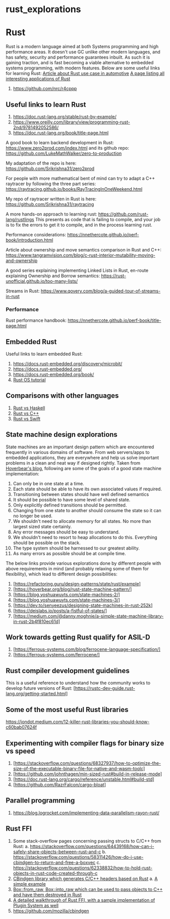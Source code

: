 # rust_explorations

# Rust

Rust is a modern language aimed at both Systems programming and high performance areas. It doesn't use GC unlike other modern languages, and has safety, security and performance guarantees inbuilt.
As such it is gaining traction, and is fast becoming a viable alternative to embedded systems programming, with modern features. Below are some useful links for learning Rust:
[Article about Rust use case in automotive](https://medium.com/@sojan.james/the-case-for-using-rust-for-automotive-software-19400779f126)
[A page listing all interesting applications of Rust](https://robotics.rs/¶)

1. <https://github.com/nrc/r4cppp>

## Useful links to learn Rust

1. <https://doc.rust-lang.org/stable/rust-by-example/>
2. <https://www.oreilly.com/library/view/programming-rust-2nd/9781492052586/>
3. <https://doc.rust-lang.org/book/title-page.html>

A good book to learn backend development in Rust:
<https://www.zero2prod.com/index.html> and its github repo: <https://github.com/LukeMathWalker/zero-to-production>

My adaptation of the repo is here: <https://github.com/Srikrishna31/zero2prod>

For people with more mathematical bent of mind can try to adapt a C++ raytracer by following the three part series: <https://raytracing.github.io/books/RayTracingInOneWeekend.html>

My repo of raytracer written in Rust is here: <https://github.com/Srikrishna31/raytracing>

A more hands-on approach to learning rust: <https://github.com/rust-lang/rustlings>
This presents as code that is failing to compile, and your job is to fix the errors to get it to compile, and in the process learning rust.

Performance considerations: <https://nnethercote.github.io/perf-book/introduction.html>

Article about ownership and move semantics comparison in Rust and C++: <https://www.tangramvision.com/blog/c-rust-interior-mutability-moving-and-ownership>

A good series explaining implementing Linked Lists in Rust, en-route explaining Ownership and Borrow semantics: <https://rust-unofficial.github.io/too-many-lists/>

Streams in Rust: <https://www.qovery.com/blog/a-guided-tour-of-streams-in-rust>

### Performance

Rust performance handbook: <https://nnethercote.github.io/perf-book/title-page.html>

## Embedded Rust

Useful links to learn embedded Rust:

1. <https://docs.rust-embedded.org/discovery/microbit/>
2. <https://docs.rust-embedded.org/>
3. <https://docs.rust-embedded.org/book/>
4. [Rust OS tutorial](https://github.com/rust-embedded/rust-raspberrypi-OS-tutorials)

## Comparisons with other languages

1. [Rust vs Haskell](https://levelup.gitconnected.com/rust-vs-haskell-eb5d343d7be0)
2. [Rust vs C++](https://www.bairesdev.com/blog/when-speed-matters-comparing-rust-and-c/)
3. [Rust vs Swift](https://blog.logrocket.com/swift-vs-rust-comparison-guide/)

## State machine design explorations

State machines are an important design pattern which are encountered frequently in various domains of software. From web servers/apps to embedded applications, they are everywhere and help us solve important problems in a clean 
and neat way if designed rightly. Taken from [Hoverbear's blog](https://hoverbear.org/blog/rust-state-machine-pattern/), following are some of the goals of a good state machine implementation:

1. Can only be in one state at a time.
2. Each state should be able to have its own associated values if required.
3. Transitioning between states should have well defined semantics
4. It should be possible to have some level of shared state.
5. Only explicitly defined transitions should be permitted.
6. Changing from one state to another should consume the state so it can no longer be used.
7. We shouldn't need to allocate memory for all states. No more than largest sized state certainly.
8. Any error messages should be easy to understand.
9. We shouldn't need to resort to heap allocations to do this. Everything should be possible on the stack.
10. The type system should be harnessed to our greatest ability.
11. As many errors as possible should be at compile time.

The below links provide various explorations done by different people with above requirements in mind (and probably relaxing some of them for flexibility), which lead to different design possibilities:

1. [https://refactoring.guru/design-patterns/state/rust/example]
2. [https://hoverbear.org/blog/rust-state-machine-pattern/]
3. [https://blog.yoshuawuyts.com/state-machines-2/]
4. [https://blog.yoshuawuyts.com/state-machines-3/]
5. [https://dev.to/senyeezus/designing-state-machines-in-rust-252k]
6. [https://deislabs.io/posts/a-fistful-of-states/]
7. [https://medium.com/@danny.moghnie/a-simple-state-machine-library-in-rust-2b4f810ec61d]

## Work towards getting Rust qualify for ASIL-D

1. [https://ferrous-systems.com/blog/ferrocene-language-specification/]
2. [https://ferrous-systems.com/ferrocene/]

## Rust compiler development guidelines

This is a useful reference to understand how the community works to develop future versions of Rust: [https://rustc-dev-guide.rust-lang.org/getting-started.html]

## Some of the most useful Rust libraries

<https://jondot.medium.com/12-killer-rust-libraries-you-should-know-c60bab07624f>

## Experimenting with compiler flags for binary size vs speed

1. [https://stackoverflow.com/questions/68327937/how-to-optimize-the-size-of-the-executable-binary-file-for-native-and-wasm-toolc]
2. [https://github.com/johnthagen/min-sized-rust#build-in-release-mode]
3. [https://doc.rust-lang.org/cargo/reference/unstable.html#build-std]
4. [https://github.com/RazrFalcon/cargo-bloat]

## Parallel programming

1. <https://blog.logrocket.com/implementing-data-parallelism-rayon-rust/>

## Rust FFI

1. Some stack-overflow pages concerning passing structs to C/C++ from Rust:
    a. <https://stackoverflow.com/questions/64439168/how-can-i-safely-share-objects-between-rust-and-c>
    b. <https://stackoverflow.com/questions/58311426/how-do-i-use-cbindgen-to-return-and-free-a-boxvec>
    c. <https://stackoverflow.com/questions/62338832/how-to-hold-rust-objects-in-rust-code-created-through-c>
2. [CBindgen library which generates C/C++ headers based on Rust](https://docs.rs/cbindgen/latest/cbindgen/fn.generate.html)
    a. [A simple example](https://github.com/JoshuaBatty/cbindgen_simple_example/blob/master/build.rs)
3. [Box::from_raw, Box::into_raw which can be used to pass objects to C++ and have them destroyed in Rust](https://doc.rust-lang.org/beta/std/boxed/index.html#memory-layout)
4. [A detailed walkthrough of Rust FFI, with a sample implementation of Plugin System as well](https://michael-f-bryan.github.io/rust-ffi-guide/overview.html)
5. <https://github.com/mozilla/cbindgen>
